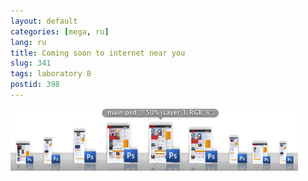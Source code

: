 ```yaml
---
layout: default
categories: [mega, ru]
lang: ru
title: Coming soon to internet near you
slug: 341
tags: laboratory 8 
postid: 398
---
```

<img src='/o_O/341/coming.png' alt='341'  width="460" height="99"/>